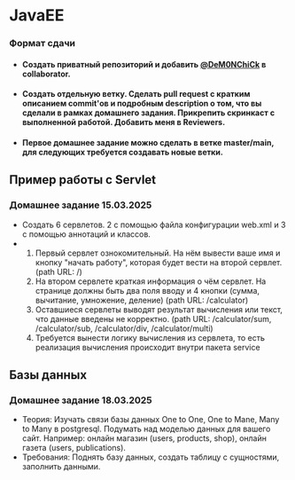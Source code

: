 # JavaEE
### Формат сдачи 
- #### Cоздать приватный репозиторий и добавить [@DeM0NChiCk](https://github.com/DeM0NChiCk) в collaborator.
- #### Создать отдельную ветку. Сделать pull request с кратким описанием commit'ов и подробным description о том, что вы сделали в рамках домашнего задания. Прикрепить скринкаст с выполненной работой. Добавить меня в Reviewers.
- #### Первое домашнее задание можно сделать в ветке master/main, для следующих требуется создавать новые ветки.

## Пример работы с Servlet
### Домашнее задание 15.03.2025
-  Создать 6 сервлетов. 2 с помощью файла конфигурации web.xml и 3 с помощью аннотаций и классов. 
-   1. Первый сервлет ознокомительный. На нём вывести ваше имя и кнопку "начать работу", которая будет вести на второй сервлет. (path URL: /)
    2. На втором сервлете краткая информация о чём сервлет. На странице должны быть два поля вводу и 4 кнопки (сумма, вычитание, умножение, деление) (path URL: /calculator)
    3. Оставшиеся сервлеты выводят результат вычисления или текст, что данные введены не корректно. (path URL: /calculator/sum, /calculator/sub, /calculator/div, /calculator/multi)
    4. Требуется вынести логику вычисления из сервлета, то есть реализация вычисления происходит внутри пакета service

## Базы данных

### Домашнее задание 18.03.2025
- Теория: Изучать связи базы данных One to One, One to Mane, Many to Many в postgresql. Подумать над моделью данных для вашего сайт. Например: онлайн магазин (users, products, shop), онлайн газета (users, publications).
- Требования: Поднять базу данных, создать таблицу с сущностями, заполнить данными.
